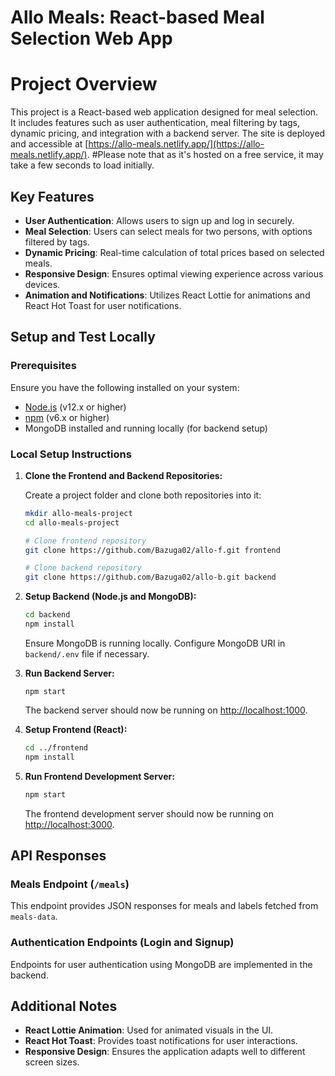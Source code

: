 
# Allo Meals: React-based Meal Selection Web App
# Project Overview

This project is a React-based web application designed for meal selection. It includes features such as user authentication, meal filtering by tags, dynamic pricing, and integration with a backend server. The site is deployed and accessible at [https://allo-meals.netlify.app/](https://allo-meals.netlify.app/). #Please note that as it's hosted on a free service, it may take a few seconds to load initially.

## Key Features

- **User Authentication**: Allows users to sign up and log in securely.
- **Meal Selection**: Users can select meals for two persons, with options filtered by tags.
- **Dynamic Pricing**: Real-time calculation of total prices based on selected meals.
- **Responsive Design**: Ensures optimal viewing experience across various devices.
- **Animation and Notifications**: Utilizes React Lottie for animations and React Hot Toast for user notifications.

## Setup and Test Locally

### Prerequisites

Ensure you have the following installed on your system:
- [Node.js](https://nodejs.org/) (v12.x or higher)
- [npm](https://www.npmjs.com/) (v6.x or higher)
- MongoDB installed and running locally (for backend setup)

### Local Setup Instructions

1. **Clone the Frontend and Backend Repositories:**

   Create a project folder and clone both repositories into it:

   ```bash
   mkdir allo-meals-project
   cd allo-meals-project

   # Clone frontend repository
   git clone https://github.com/Bazuga02/allo-f.git frontend

   # Clone backend repository
   git clone https://github.com/Bazuga02/allo-b.git backend
   ```

2. **Setup Backend (Node.js and MongoDB):**

   ```bash
   cd backend
   npm install
   ```

   Ensure MongoDB is running locally. Configure MongoDB URI in `backend/.env` file if necessary.

3. **Run Backend Server:**

   ```
   npm start
   ```

   The backend server should now be running on [http://localhost:1000](http://localhost:1000).

4. **Setup Frontend (React):**

   ```bash
   cd ../frontend
   npm install
   ```

5. **Run Frontend Development Server:**

   ```bash
   npm start
   ```

   The frontend development server should now be running on [http://localhost:3000](http://localhost:3000).

## API Responses

### Meals Endpoint (`/meals`)
This endpoint provides JSON responses for meals and labels fetched from `meals-data`.

### Authentication Endpoints (Login and Signup)

Endpoints for user authentication using MongoDB are implemented in the backend.

## Additional Notes

- **React Lottie Animation**: Used for animated visuals in the UI.
- **React Hot Toast**: Provides toast notifications for user interactions.
- **Responsive Design**: Ensures the application adapts well to different screen sizes.
